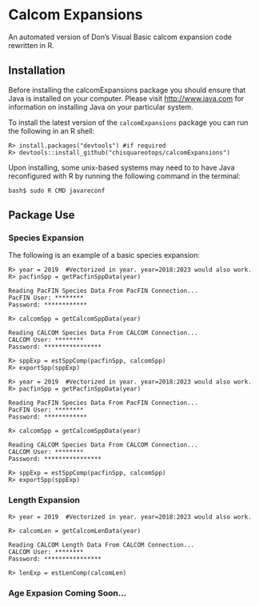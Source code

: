 
<!-- README.md is generated from README.Rmd. Please edit that file -->

# Calcom Expansions

<!-- badges: start -->
<!-- badges: end -->

An automated version of Don’s Visual Basic calcom expansion code
rewritten in R.

## Installation

Before installing the calcomExpansions package you should ensure that
Java is installed on your computer. Please visit <http://www.java.com>
for information on installing Java on your particular system.

To install the latest version of the `calcomExpansions` package you can
run the following in an R shell:

    R> install.packages("devtools") #if required
    R> devtools::install_github("chisquareotops/calcomExpansions")

Upon installing, some unix-based systems may need to to have Java
reconfigured with R by running the following command in the terminal:

    bash$ sudo R CMD javareconf

<!--
upon installing RJDBC you may need to run "R CMD javareconf" command in the 
#terminal as root to add Java support to R.
&#10;Additionally, two JDBC drivers are required for access to the CALCOM and Pacfin Databases.
These drivers need to be in the current working directory of R when running this expansion code.
The getDrivers() function can/should be run from the current working directory of R before running the expansion code.
-->

## Package Use

### Species Expansion

The following is an example of a basic species expansion:

    R> year = 2019  #Vectorized in year. year=2018:2023 would also work. 
    R> pacfinSpp = getPacfinSppData(year)

    Reading PacFIN Species Data From PacFIN Connection...
    PacFIN User: ********
    Password: ************

    R> calcomSpp = getCalcomSppData(year)

    Reading CALCOM Species Data From CALCOM Connection...
    CALCOM User: ********
    Password: ****************

    R> sppExp = estSppComp(pacfinSpp, calcomSpp)
    R> exportSpp(sppExp)

    R> year = 2019  #Vectorized in year. year=2018:2023 would also work. 
    R> pacfinSpp = getPacfinSppData(year)

    Reading PacFIN Species Data From PacFIN Connection...
    PacFIN User: ********
    Password: ************

    R> calcomSpp = getCalcomSppData(year)

    Reading CALCOM Species Data From CALCOM Connection...
    CALCOM User: ********
    Password: ****************

    R> sppExp = estSppComp(pacfinSpp, calcomSpp)
    R> exportSpp(sppExp)

### Length Expansion

    R> year = 2019  #Vectorized in year. year=2018:2023 would also work. 

    R> calcomLen = getCalcomLenData(year)

    Reading CALCOM Length Data From CALCOM Connection...
    CALCOM User: ********
    Password: ****************

    R> lenExp = estLenComp(calcomLen)

### Age Expasion Coming Soon…

<!-- Age Expansion -->
